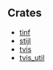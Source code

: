 ## Crates

- [tinf](tinf/README.md)
- [stijl](stijl/README.md)
- [tvis](tvis/README.md)
- [tvis_util](tvis_util/README.md)
